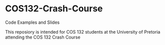 # COS132-Crash-Course
Code Examples and Slides

This reposiory is intended for COS 132 students at the University of Pretoria attending the COS 132 Crash Course
